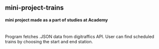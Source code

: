 ## mini-project-trains
#### mini project made as a part of studies at Academy
#
Program fetches .JSON data from digitraffics API.
User can find scheduled trains by choosing the start and end station.
#

